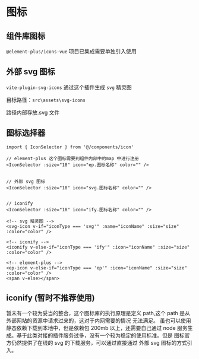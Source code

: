 # 图标

## 组件库图标

`@element-plus/icons-vue` 项目已集成需要单独引入使用

## 外部 svg 图标

`vite-plugin-svg-icons` 通过这个插件生成 `svg` 精灵图

目标路径：`src\assets\svg-icons`

路径内部存放.svg 文件

## 图标选择器

```tsx
import { IconSelector } from '@/components/icon'

// element-plus 这个图标需要到组件内部中的map 中进行注册
<IconSelector :size="18" icon="ep.图标名称" color="" />


// 外部 svg 图标
<IconSelector :size="18" icon="svg.图标名称" color="" />


// iconify
<IconSelector :size="18" icon="ify.图标名称" color="" />

```

```vue
<!-- svg 精灵图 -->
<svg-icon v-if="iconType === 'svg'" :name="iconName" :size="size" :color="color" />

<!-- iconify -->
<iconify v-else-if="iconType === 'ify'" :icon="iconName" :size="size" :color="color" />

<!-- element-plus -->
<ep-icon v-else-if="iconType === 'ep'" :icon="iconName" :size="size" :color="color" />
<span v-else></span>
```

## iconify (暂时不推荐使用)

暂未有一个较为妥当的整合，这个图标库的执行原理是定义 path,这个 path 是从外部网站的资源中请求过来的，这对于内网需要的情况 无法满足。 虽也可以使用静态依赖下载到本地中，但是依赖包 200mb 以上，还需要自己通过 node 服务生成。基于此类对接的插件服务过多，没有一个较为稳定的使用标准。但是 图标官方仍然提供了在线的 svg 的下载服务，可以通过直接通过 外部 svg 图标的方式引入。
